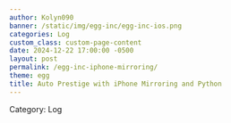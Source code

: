 ```yaml
---
author: Kolyn090
banner: /static/img/egg-inc/egg-inc-ios.png
categories: Log
custom_class: custom-page-content
date: 2024-12-22 17:00:00 -0500
layout: post
permalink: /egg-inc-iphone-mirroring/
theme: egg
title: Auto Prestige with iPhone Mirroring and Python
---
```


Category: Log
